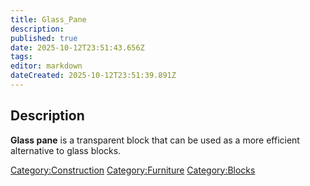 ```yaml
---
title: Glass_Pane
description: 
published: true
date: 2025-10-12T23:51:43.656Z
tags: 
editor: markdown
dateCreated: 2025-10-12T23:51:39.891Z
---
```


## Description

**Glass pane** is a transparent block that can be used as a more
efficient alternative to glass blocks.

[Category:Construction](Category:Construction "wikilink")
[Category:Furniture](Category:Furniture "wikilink")
[Category:Blocks](Category:Blocks "wikilink")
